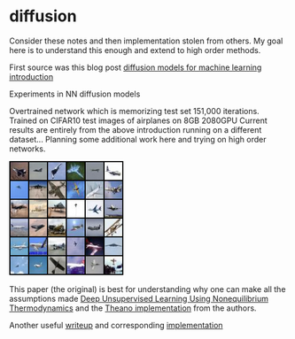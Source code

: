 # diffusion
Consider these notes and then implementation stolen from others.  My goal here is to understand this enough and extend to high order methods.

First source was this blog post [diffusion models for machine learning introduction](https://www.assemblyai.com/blog/diffusion-models-for-machine-learning-introduction/)

Experiments in NN diffusion models

Overtrained network which is memorizing test set 151,000 iterations.  Trained on CIFAR10 test images of airplanes on 8GB 2080GPU
Current results are entirely from the above introduction running on a different dataset...  Planning some additional work here and trying on high order networks.

![Predicted samples from cifar10 test set (1000 images of airplanes)](images/sample-151.png "Title")


This paper (the original) is best for understanding why one can make all the assumptions made [Deep Unsupervised Learning Using Nonequilibrium Thermodynamics](https://arxiv.org/pdf/1503.03585.pdf) and the [Theano implementation](https://github.com/Sohl-Dickstein/Diffusion-Probabilistic-Models) from the authors. 

Another useful [writeup](https://towardsdatascience.com/diffusion-models-made-easy-8414298ce4da) and corresponding [implementation]()